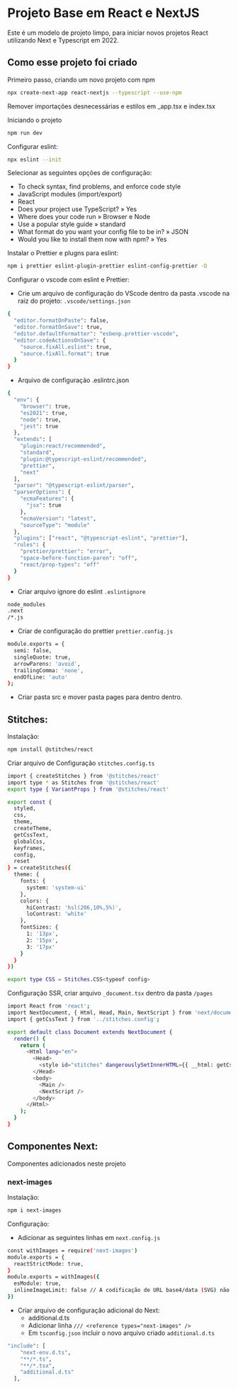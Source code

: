 # Projeto Base em React e NextJS

Este é um modelo de projeto limpo, para iniciar novos projetos React utilizando Next e Typescript em 2022.

## Como esse projeto foi criado

Primeiro passo, criando um novo projeto com npm

```bash
npx create-next-app react-nextjs --typescript --use-npm
```

Remover importações desnecessárias e estilos em \_app.tsx e index.tsx

Iniciando o projeto

```bash
npm run dev
```

Configurar eslint:

```bash
npx eslint --init
```

Selecionar as seguintes opções de configuração:

- To check syntax, find problems, and enforce code style
- JavaScript modules (import/export)
- React
- Does your project use TypeScript? » Yes
- Where does your code run » Browser e Node
- Use a popular style guide » standard
- What format do you want your config file to be in? » JSON
- Would you like to install them now with npm? » Yes

Instalar o Prettier e plugns para eslint:

```bash
npm i prettier eslint-plugin-prettier eslint-config-prettier -D
```

Configurar o vscode com eslint e Prettier:

- Crie um arquivo de configuração do VScode dentro da pasta .vscode na raiz do projeto: `.vscode/settings.json`

```bash
{
  "editor.formatOnPaste": false,
  "editor.formatOnSave": true,
  "editor.defaultFormatter": "esbenp.prettier-vscode",
  "editor.codeActionsOnSave": {
    "source.fixAll.eslint": true,
    "source.fixAll.format": true
  }
}
```

- Arquivo de configuração .eslintrc.json

```bash
{
  "env": {
    "browser": true,
    "es2021": true,
    "node": true,
    "jest": true
  },
  "extends": [
    "plugin:react/recommended",
    "standard",
    "plugin:@typescript-eslint/recommended",
    "prettier",
    "next"
  ],
  "parser": "@typescript-eslint/parser",
  "parserOptions": {
    "ecmaFeatures": {
      "jsx": true
    },
    "ecmaVersion": "latest",
    "sourceType": "module"
  },
  "plugins": ["react", "@typescript-eslint", "prettier"],
  "rules": {
    "prettier/prettier": "error",
    "space-before-function-paren": "off",
    "react/prop-types": "off"
  }
}
```

- Criar arquivo ignore do eslint `.eslintignore`

```bash
node_modules
.next
/*.js
```

- Criar de configuração do prettier `prettier.config.js`

```bash
module.exports = {
  semi: false,
  singleQuote: true,
  arrowParens: 'avoid',
  trailingComma: 'none',
  endOfLine: 'auto'
};
```

- Criar pasta src e mover pasta pages para dentro dentro.

## Stitches:

Instalação:

```bash
npm install @stitches/react
```

Criar arquivo de Configuração `stitches.config.ts`

```bash
import { createStitches } from '@stitches/react'
import type * as Stitches from '@stitches/react'
export type { VariantProps } from '@stitches/react'

export const {
  styled,
  css,
  theme,
  createTheme,
  getCssText,
  globalCss,
  keyframes,
  config,
  reset
} = createStitches({
  theme: {
    fonts: {
      system: 'system-ui'
    },
    colors: {
      hiContrast: 'hsl(206,10%,5%)',
      loContrast: 'white'
    },
    fontSizes: {
      1: '13px',
      2: '15px',
      3: '17px'
    }
  }
})

export type CSS = Stitches.CSS<typeof config>
```

Configuração SSR, criar arquivo `_document.tsx` dentro da pasta `/pages`

```bash
import React from 'react';
import NextDocument, { Html, Head, Main, NextScript } from 'next/document';
import { getCssText } from '../stitches.config';

export default class Document extends NextDocument {
  render() {
    return (
      <Html lang="en">
        <Head>
          <style id="stitches" dangerouslySetInnerHTML={{ __html: getCssText() }} />
        </Head>
        <body>
          <Main />
          <NextScript />
        </body>
      </Html>
    );
  }
}
```

## Componentes Next:

Componentes adicionados neste projeto

### next-images

Instalação:

```bash
npm i next-images
```

Configuração:

- Adicionar as seguintes linhas em `next.config.js`

```bash
const withImages = require('next-images')
module.exports = {
  reactStrictMode: true,
}
module.exports = withImages({
  esModule: true,
  inlineImageLimit: false // A codificação de URL base4/data (SVG) não é suportada ao usar o componente para otimização.
})
```

- Criar arquivo de configuração adicional do Next:
  - additional.d.ts
  - Adicionar linha `/// <reference types="next-images" />`
  - Em `tsconfig.json` incluir o novo arquivo criado `additional.d.ts`

```bash
"include": [
    "next-env.d.ts",
    "**/*.ts",
    "**/*.tsx",
    "additional.d.ts"
  ],
```
